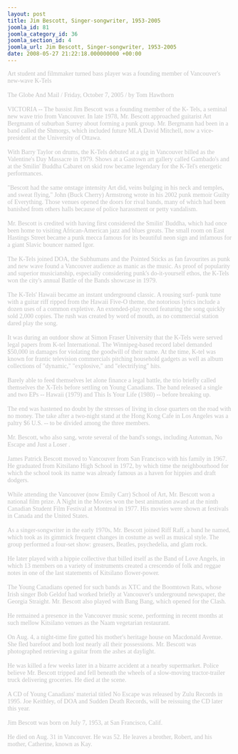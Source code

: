 ```yaml
---
layout: post
title: Jim Bescott, Singer-songwriter, 1953-2005
joomla_id: 81
joomla_category_id: 36
joomla_section_id: 4
joomla_url: Jim Bescott, Singer-songwriter, 1953-2005
date: 2008-05-27 21:22:18.000000000 +00:00
---
```

<span style="color: #c0c0c0"><span style="font-family: 'book antiqua', palatino">Art student and filmmaker turned bass player was a founding member of Vancouver's new-wave K-Tels<br /><br />The Globe And Mail / Friday, October 7, 2005 / by Tom Hawthorn<br /><br />VICTORIA -- The bassist Jim Bescott was a founding member of the K- Tels, a seminal new wave trio from Vancouver. In late 1978, Mr. Bescott approached guitarist Art Bergmann of suburban Surrey about forming a punk group. Mr. Bergmann had been in a band called the Shmorgs, which included future MLA David Mitchell, now a vice-president at the University of Ottawa.<br /><br />With Barry Taylor on drums, the K-Tels debuted at a gig in Vancouver billed as the Valentine's Day Massacre in 1979. Shows at a Gastown art gallery called Gambado's and at the Smilin' Buddha Cabaret on skid row became legendary for the K-Tel's energetic performances.<br /><br />&quot;Bescott had the same onstage intensity Art did, veins bulging in his neck and temples, and sweat flying,&quot; John (Buck Cherry) Armstrong wrote in his 2002 punk memoir Guilty of Everything. Those venues opened the doors for rival bands, many of which had been banished from others halls because of police harassment or petty vandalism.<br /><br />Mr. Bescott is credited with having first considered the Smilin' Buddha, which had once been home to visiting African-American jazz and blues greats. The small room on East Hastings Street became a punk mecca famous for its beautiful neon sign and infamous for a giant Slavic bouncer named Igor.<br /><br />The K-Tels joined DOA, the Subhumans and the Pointed Sticks as fan favourites as punk and new wave found a Vancouver audience as manic as the music. As proof of popularity and superior musicianship, especially considering punk's do-it-yourself ethos, the K-Tels won the city's annual Battle of the Bands showcase in 1979.<br /><br />The K-Tels' Hawaii became an instant underground classic. A rousing surf- punk tune with a guitar riff ripped from the Hawaii Five-O theme, the notorious lyrics include a dozen uses of a common expletive. An extended-play record featuring the song quickly sold 2,000 copies. The rush was created by word of mouth, as no commercial station dared play the song.<br /><br />It was during an outdoor show at Simon Fraser University that the K-Tels were served legal papers from K-tel International. The Winnipeg-based record label demanded $50,000 in damages for violating the goodwill of their name. At the time, K-tel was known for frantic television commercials pitching household gadgets as well as album collections of &quot;dynamic,&quot; &quot;explosive,&quot; and &quot;electrifying&quot; hits.<br /><br />Barely able to feed themselves let alone finance a legal battle, the trio briefly called themselves the X-Tels before settling on Young Canadians. The band released a single and two EPs -- Hawaii (1979) and This Is Your Life (1980) -- before breaking up.<br /><br />The end was hastened no doubt by the stresses of living in close quarters on the road with no money. The take after a two-night stand at the Hong Kong Cafe in Los Angeles was a paltry $6 U.S. -- to be divided among the three members.<br /><br />Mr. Bescott, who also sang, wrote several of the band's songs, including Automan, No Escape and Just a Loser .<br /><br />James Patrick Bescott moved to Vancouver from San Francisco with his family in 1967. He graduated from Kitsilano High School in 1972, by which time the neighbourhood for which the school took its name was already famous as a haven for hippies and draft dodgers.<br /><br />While attending the Vancouver (now Emily Carr) School of Art, Mr. Bescott won a national film prize. A Night in the Movies won the best animation award at the ninth Canadian Student Film Festival at Montreal in 1977. His movies were shown at festivals in Canada and the United States.<br /><br />As a singer-songwriter in the early 1970s, Mr. Bescott joined Riff Raff, a band he named, which took as its gimmick frequent changes in costume as well as musical style. The group performed a four-set show: greasers, Beatles, psychedelia, and glam rock.<br /><br />He later played with a hippie collective that billed itself as the Band of Love Angels, in which 13 members on a variety of instruments created a crescendo of folk and reggae notes in one of the last statements of Kitsilano flower-power.<br /><br />The Young Canadians opened for such bands as XTC and the Boomtown Rats, whose Irish singer Bob Geldof had worked briefly at Vancouver's underground newspaper, the Georgia Straight. Mr. Bescott also played with Bang Bang, which opened for the Clash.<br /><br />He remained a presence in the Vancouver music scene, performing in recent months at such mellow Kitsilano venues as the Naam vegetarian restaurant.<br /><br />On Aug. 4, a night-time fire gutted his mother's heritage house on Macdonald Avenue. She fled barefoot and both lost nearly all their possessions. Mr. Bescott was photographed retrieving a guitar from the ashes at daylight.<br /><br />He was killed a few weeks later in a bizarre accident at a nearby supermarket. Police believe Mr. Bescott tripped and fell beneath the wheels of a slow-moving tractor-trailer truck delivering groceries. He died at the scene.<br /><br />A CD of Young Canadians' material titled No Escape was released by Zulu Records in 1995. Joe Keithley, of DOA and Sudden Death Records, will be reissuing the CD later this year.<br /><br />Jim Bescott was born on July 7, 1953, at San Francisco, Calif.<br /><br />He died on Aug. 31 in Vancouver. He was 52. He leaves a brother, Robert, and his mother, Catherine, known as Kay.<br /></span></span>
